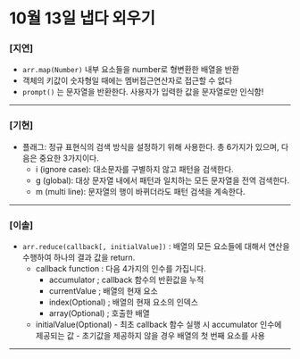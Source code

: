 # 10월 13일 냅다 외우기

### [지연]

- `arr.map(Number)` 내부 요소들을 number로 형변환한 배열을 반환
- 객체의 키값이 숫자형일 때에는 멤버접근연산자로 접근할 수 없다
- `prompt()` 는 문자열을 반환한다. 사용자가 입력한 값을 문자열로만 인식함!

<hr>

### [기현]
- 플래그: 정규 표현식의 검색 방식을 설정하기 위해 사용한다. 총 6가지가 있으며, 다음은 중요한 3가지이다.
    - i (ignore case): 대소문자를 구별하지 않고 패턴을 검색한다.
    - g (global): 대상 문자열 내에서 패턴과 일치하는 모든 문자열을 전역 검색한다.
    - m (multi line): 문자열의 행이 바뀌더라도 패턴 검색을 계속한다.
<hr>

### [이솔]

- `arr.reduce(callback[, initialValue])`
  : 배열의 모든 요소들에 대해서 연산을 수행하여 하나의 결과 값을 return.
  - callback function : 다음 4가지의 인수를 가집니다.
    - accumulator ; callback 함수의 반환값을 누적
    - currentValue ; 배열의 현재 요소
    - index(Optional) ; 배열의 현재 요소의 인덱스
    - array(Optional) ; 호출한 배열
  - initialValue(Optional) - 최초 callback 함수 실행 시 accumulator 인수에 제공되는 값 - 초기값을 제공하지 않을 경우 배열의 첫 번째 요소를 사용
<hr>
